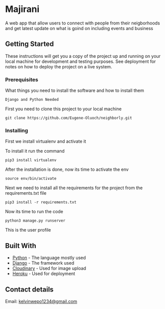 # Majirani

A web app that allow users to connect with people from their neigborhoods and get latest update on what is goind on including events and business 

## Getting Started

These instructions will get you a copy of the project up and running on your local machine for development and testing purposes. See deployment for notes on how to deploy the project on a live system.

### Prerequisites

What things you need to install the software and how to install them

```
Django and Python Needed
```

First you need to clone this project to your local machine 

```
git clone https://github.com/Eugene-Oluoch/neighborly.git
```

### Installing

First we install virtualenv and activate it

To install it run the command
```
pip3 install virtualenv
```

After the installation is done, now its time to activate the env

```
source env/bin/activate
```

Next we need to install all the requirements for the project from the requirements.txt file

```
pip3 install -r requirements.txt
```

Now its time to run the code

```
python3 manage.py runserver
```


This is the  user profile

## Built With

* [Python](https://docs.python.org/3/download.html) - The language mostly used
* [Django](https://docs.djangoproject.com/en/4.0/) - The framework used
* [Cloudinary](https://cloudinary.com/) - Used for image upload
* [Heroku](https://www.heroku.com/) - Used for deployment


## Contact details
Email: kelvinwepo1234@gmail.com
